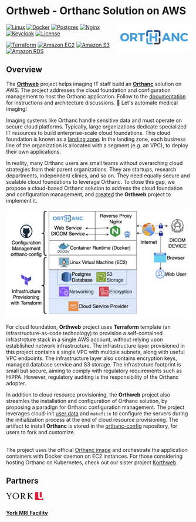 # Orthweb - Orthanc Solution on AWS
<a href="https://www.orthanc-server.com/"><img style="float" align="right" src="docs/assets/images/orthanc_logo.png" width="200"></a>


[![Linux](https://img.shields.io/badge/Linux-FCC624?logo=linux&logoColor=black)](https://aws.amazon.com/amazon-linux-2)
[![Docker](https://img.shields.io/badge/docker-%230db7ed.svg?logo=docker&logoColor=white)](https://www.docker.com/)
[![Postgres](https://img.shields.io/badge/postgres-%23316192.svg?logo=postgresql&logoColor=white)](https://www.postgresql.org/)
[![Nginx](https://img.shields.io/badge/nginx-%23009639.svg?&logo=nginx&logoColor=white)](https://nginx.org/en/index.html)
[![Keycloak](https://img.shields.io/badge/Keycloak-4D4D4D?logo=keycloak&logoColor=white&style=flat)](https://www.keycloak.org/)
[![License](https://img.shields.io/badge/License-Apache_2.0-blue.svg)](https://opensource.org/licenses/Apache-2.0)

[![Terraform](https://img.shields.io/badge/terraform-%235835CC.svg?logo=terraform&logoColor=white)](https://www.terraform.io/)
[![Amazon EC2](https://img.shields.io/badge/Amazon%20EC2-F90?logo=amazonec2&logoColor=white&style=flat)](https://aws.amazon.com/ec2/)
[![Amazon S3](https://img.shields.io/badge/Amazon%20S3-569A31?logo=amazons3&logoColor=white&style=flat)](https://aws.amazon.com/s3/)
[![Amazon RDS](https://img.shields.io/badge/Amazon%20RDS-527FFF?logo=amazonrds&logoColor=white&style=flat)](https://aws.amazon.com/rds/postgresql/)


## Overview

The **[Orthweb](https://github.com/digihunch/orthweb)** project helps imaging IT staff build an **[Orthanc](https://www.orthanc-server.com/)** solution on AWS. The project addresses the cloud foundation and configuration management to host the Orthanc application. Follow to the [documentation](https://digihunch.github.io/orthweb/) for instructions and architecture discussions. 💪 Let's automate medical imaging!

Imaging systems like Orthanc handle sensitive data and must operate on secure cloud platforms. Typically, large organizations dedicate specialized IT resources to build enterprise-scale cloud foundations. This cloud foundation is known as a [landing zone](https://www.digihunch.com/2022/12/landing-zone-in-aws/). In the landing zone, each business line of the organization is allocated with a segment (e.g. an VPC), to deploy their own applications. 

In reality, many Orthanc users are small teams without overarching cloud strategies from their parent organizations. They are startups, research departments, independent clinics, and so on. They need equally secure and scalable cloud foundations to leverage Orthanc. To close this gap, we propose a cloud-based Orthanc solution to address the cloud foundation and configuration management, and [created](https://www.digihunch.com/2020/11/medical-imaging-web-server-deployment-pipeline/) the **Orthweb** project to implement it. 

  ![Diagram](docs/assets/images/Overview.png)

For cloud foundation, **Orthweb** project uses **Terraform** template (an infrastructure-as-code technology) to provision a self-contained infrastrcture stack in a single AWS account, without relying upon established network infrastructure. The infrastructure layer provisioned in this project contains a single VPC with multiple subnets, along with useful VPC endpoints. The infrastructure layer also contains encryption keys, managed database service and S3 storage. The infrastrcture footprint is small but secure, aiming to comply with regulatory requirements such as HIPPA. However, regulatory auditing is the responsibility of the Orthanc adopter. 

In addition to cloud resource provisioning, the **Orthweb** project also streamles the installation and configuration of Orthanc solution, by proposing a paradign for Orthanc configuration management. The project leverages cloud-init [user data](https://docs.aws.amazon.com/AWSEC2/latest/UserGuide/user-data.html) and `makefile` to configure the servers during the initialization process at the end of cloud resource provisioning. The artifact to install **Orthanc** is stored in the [orthanc-config](https://github.com/digihunchinc/orthanc-config) repository, for users to fork and customize.
<br/><br/>

The project uses the official [Orthanc image](https://hub.docker.com/r/orthancteam/orthanc) and orchestrate the application containers with Docker daemon on EC2 instances. For those considering hosting Orthanc on Kubernetes, check out our sister project [Korthweb](https://github.com/digihunch/korthweb).

## Partners
<a href="https://www.yorku.ca/health"><img align="left" src="docs/assets/images/yorku-logo.jpg" style="width: 20%;"></a> <br><br>

**[York MRI Facility](https://mri.info.yorku.ca/)**
